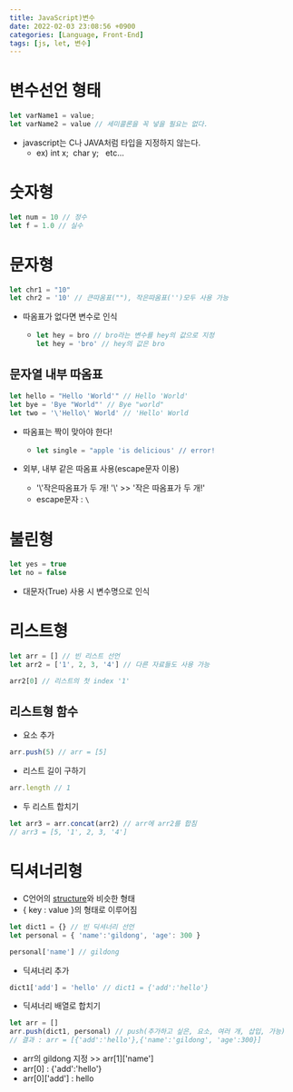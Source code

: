 ```yaml
---
title: JavaScript)변수
date: 2022-02-03 23:08:56 +0900
categories: [Language, Front-End]
tags: [js, let, 변수]
---
```


# 변수선언 형태

```javascript
let varName1 = value;
let varName2 = value // 세미콜론을 꼭 넣을 필요는 없다.
```

- javascript는 C나 JAVA처럼 타입을 지정하지 않는다.
  - ex) int x; &nbsp;char y; &nbsp; etc...

# 숫자형

```javascript
let num = 10 // 정수
let f = 1.0 // 실수
```

# 문자형

```javascript
let chr1 = "10"
let chr2 = '10' // 큰따옴표(""), 작은따옴표('')모두 사용 가능
```

- 따옴표가 없다면 변수로 인식
  - ```javascript
    let hey = bro // bro라는 변수를 hey의 값으로 지정
    let hey = 'bro' // hey의 값은 bro
    ```

## 문자열 내부 따옴표

```javascript
let hello = "Hello 'World'" // Hello 'World'
let bye = 'Bye "World"' // Bye "world"
let two = '\'Hello\' World' // 'Hello' World
```

- 따옴표는 짝이 맞아야 한다!
  - ```javascript
    let single = "apple 'is delicious' // error!
    ```

- 외부, 내부 같은 따옴표 사용(escape문자 이용)
  - '\\'작은따옴표가 두 개! '\\' >> '작은 따옴표가 두 개!'
  - escape문자 : `\`

# 불린형

```javascript
let yes = true
let no = false
```

- 대문자(True) 사용 시 변수명으로 인식

# 리스트형

```javascript
let arr = [] // 빈 리스트 선언
let arr2 = ['1', 2, 3, '4'] // 다른 자료들도 사용 가능

arr2[0] // 리스트의 첫 index '1'
```

## 리스트형 함수

- 요소 추가<br>

```javascript
arr.push(5) // arr = [5]
```

- 리스트 길이 구하기<br>

```javascript
arr.length // 1
```

- 두 리스트 합치기<br>

```javascript
let arr3 = arr.concat(arr2) // arr에 arr2를 합침
// arr3 = [5, '1', 2, 3, '4']
```

# 딕셔너리형

- C언어의 [structure](https://bymin0.github.io/posts/C%EC%96%B8%EC%96%B4-%EA%B3%B5%EB%B6%80-%EC%A0%95%EB%A6%AC(8-1)/#2-structure%EA%B5%AC%EC%A1%B0%EC%B2%B4)와 비슷한 형태
- { key : value }의 형태로 이루어짐

```javascript
let dict1 = {} // 빈 딕셔너리 선언
let personal = { 'name':'gildong', 'age': 300 }

personal['name'] // gildong
```

- 딕셔너리 추가<br>

```javascript
dict1['add'] = 'hello' // dict1 = {'add':'hello'}
```

- 딕셔너리 배열로 합치기<br>

```javascript
let arr = []
arr.push(dict1, personal) // push(추가하고 싶은, 요소, 여러 개, 삽입, 가능)
// 결과 : arr = [{'add':'hello'},{'name':'gildong', 'age':300}]
```

  - arr의 gildong 지정 \>> arr[1]['name']
  - arr[0] : {'add':'hello'}
  - arr[0]['add'] : hello